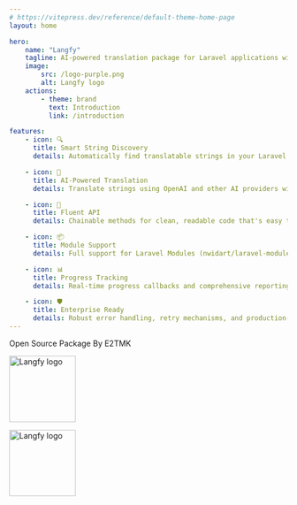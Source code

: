 ```yaml
---
# https://vitepress.dev/reference/default-theme-home-page
layout: home

hero:
    name: "Langfy"
    tagline: AI-powered translation package for Laravel applications with automatic string discovery and intelligent translation management
    image:
        src: /logo-purple.png
        alt: Langfy logo
    actions:
        - theme: brand
          text: Introduction
          link: /introduction

features:
    - icon: 🔍
      title: Smart String Discovery
      details: Automatically find translatable strings in your Laravel app, Blade templates, and modules using intelligent pattern matching.

    - icon: 🤖
      title: AI-Powered Translation
      details: Translate strings using OpenAI and other AI providers with automatic chunking, retry logic, and error handling.

    - icon: 🔗
      title: Fluent API
      details: Chainable methods for clean, readable code that's easy to understand and configure for your translation needs.

    - icon: 📦
      title: Module Support
      details: Full support for Laravel Modules (nwidart/laravel-modules) with individual module processing and management.

    - icon: 📊
      title: Progress Tracking
      details: Real-time progress callbacks and comprehensive reporting with detailed statistics and processing summaries.

    - icon: 🛡️
      title: Enterprise Ready
      details: Robust error handling, retry mechanisms, and production-ready features with extensive configuration options.
---
```


<div class="home-footer">
  <div class="footer-text">
    Open Source Package By E2TMK
  </div>
  
  <div class="footer-divider"></div>
  
  <img src="/logo-zinc.png"
    width="120" 
    alt="Langfy logo" class="footer-logo langfy-logo-dark" />
  
  <img src="/logo-purple.png"
    width="120" 
    alt="Langfy logo" class="footer-logo langfy-logo-light" />
</div>
